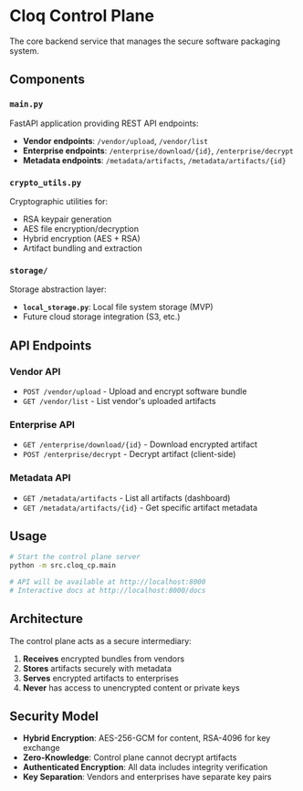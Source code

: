 # Cloq Control Plane

The core backend service that manages the secure software packaging system.

## Components

### `main.py`
FastAPI application providing REST API endpoints:
- **Vendor endpoints**: `/vendor/upload`, `/vendor/list`
- **Enterprise endpoints**: `/enterprise/download/{id}`, `/enterprise/decrypt`
- **Metadata endpoints**: `/metadata/artifacts`, `/metadata/artifacts/{id}`

### `crypto_utils.py`
Cryptographic utilities for:
- RSA keypair generation
- AES file encryption/decryption
- Hybrid encryption (AES + RSA)
- Artifact bundling and extraction

### `storage/`
Storage abstraction layer:
- **`local_storage.py`**: Local file system storage (MVP)
- Future cloud storage integration (S3, etc.)

## API Endpoints

### Vendor API
- `POST /vendor/upload` - Upload and encrypt software bundle
- `GET /vendor/list` - List vendor's uploaded artifacts

### Enterprise API
- `GET /enterprise/download/{id}` - Download encrypted artifact
- `POST /enterprise/decrypt` - Decrypt artifact (client-side)

### Metadata API
- `GET /metadata/artifacts` - List all artifacts (dashboard)
- `GET /metadata/artifacts/{id}` - Get specific artifact metadata

## Usage

```bash
# Start the control plane server
python -m src.cloq_cp.main

# API will be available at http://localhost:8000
# Interactive docs at http://localhost:8000/docs
```

## Architecture

The control plane acts as a secure intermediary:
1. **Receives** encrypted bundles from vendors
2. **Stores** artifacts securely with metadata
3. **Serves** encrypted artifacts to enterprises
4. **Never** has access to unencrypted content or private keys

## Security Model

- **Hybrid Encryption**: AES-256-GCM for content, RSA-4096 for key exchange
- **Zero-Knowledge**: Control plane cannot decrypt artifacts
- **Authenticated Encryption**: All data includes integrity verification
- **Key Separation**: Vendors and enterprises have separate key pairs
